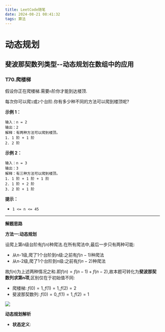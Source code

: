 ```yaml
---
title: LeetCode随笔
date: 2024-08-21 08:41:32
tags: 算法
---
```


# 动态规划

## 斐波那契数列类型--动态规划在数组中的应用

### T70.爬楼梯

假设你正在爬楼梯.需要`n`阶你才能到达楼顶.

每次你可以爬`1`或`2`个台阶.你有多少种不同的方法可以爬到楼顶呢?

**示例 1：**

```
输入：n = 2
输出：2
解释：有两种方法可以爬到楼顶。
1. 1 阶 + 1 阶
2. 2 阶
```

**示例 2：**

```
输入：n = 3
输出：3
解释：有三种方法可以爬到楼顶。
1. 1 阶 + 1 阶 + 1 阶
2. 1 阶 + 2 阶
3. 2 阶 + 1 阶
```

**提示：**

- `1 <= n <= 45`

---

**解题思路**

**方法一:动态规划**

设爬上第n级台阶有$f(n)$种爬法.在所有爬法中,最后一步只有两种可能:

- 从n-1级,爬了1个台阶到n级:之前有$f(n-1)$种爬法
- 从n-2级,爬了1个台阶到n级:之前有$f(n-2)$种爬法

故$f(n)$为上述两种情况之和.即$f(n)=f(n-1)+f(n-2)$,故本题可转化为**斐波那契数列求第n项**,区别仅在于初始值不同:

- 爬楼梯: $f(0)=1,f(1)=1,f(2)=2$
- 斐波那契数列: $f(0)=0,f(1)=1,f(2)=1$

![](爬楼梯.png)

**动态规划解析**

- **状态定义**: 

